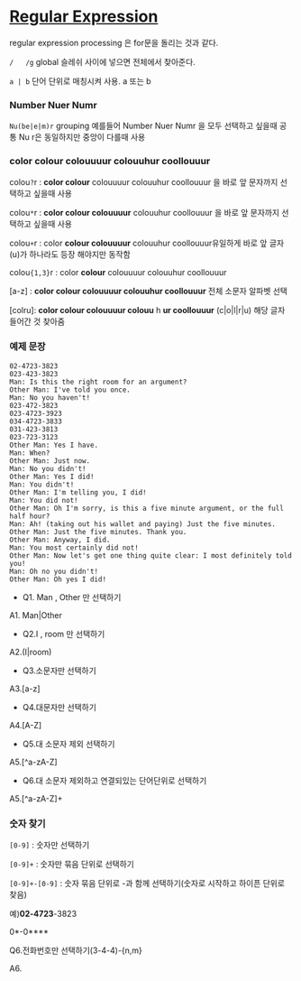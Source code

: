 # [Regular Expression](https://regexr.com/)

regular expression processing 은 for문을 돌리는 것과 같다. 

`/   /g` global 슬레쉬 사이에 넣으면 전체에서 찾아준다. 

`a | b` 단어 단위로 매칭시켜 사용. a 또는 b


### Number Nuer Numr

`Nu(be|e|m)r` grouping 예를들어 Number Nuer Numr 을 모두 선택하고 싶을때 공통 Nu r은 동일하지만 중앙이 다를때 사용  


### color colour colouuuur colouuhur coollouuur

colou`?`r : **color colour** colouuuur colouuhur coollouuur 을 바로 앞 문자까지 선택하고 싶을때 사용

colou`*`r : **color colour colouuuur** colouuhur coollouuur 을 바로 앞 문자까지 선택하고 싶을때 사용

colou`+`r : color **colour colouuuur** colouuhur coollouuur유일하게 바로 앞 글자(u)가 하나라도 등장 해야지만 동작함

colou`{1,3}`r :  color **colour** colouuuur colouuhur coollouuur

[a-z] : **color colour colouuuur colouuhur coollouuur** 전체 소문자 알파벳 선택 

[colru]: **color colour colouuuur colouu** h **ur coollouuur** (c|o|l|r|u) 해당 글자 들어간 것 찾아줌


### 예제 문장
```
02-4723-3823
023-423-3823
Man: Is this the right room for an argument?
Other Man: I've told you once.
Man: No you haven't!
023-472-3823
023-4723-3923
034-4723-3833
031-423-3813
023-723-3123
Other Man: Yes I have.
Man: When?
Other Man: Just now.
Man: No you didn't!
Other Man: Yes I did!
Man: You didn't!
Other Man: I'm telling you, I did!
Man: You did not!
Other Man: Oh I'm sorry, is this a five minute argument, or the full half hour?
Man: Ah! (taking out his wallet and paying) Just the five minutes.
Other Man: Just the five minutes. Thank you.
Other Man: Anyway, I did.
Man: You most certainly did not!
Other Man: Now let's get one thing quite clear: I most definitely told you!
Man: Oh no you didn't!
Other Man: Oh yes I did!
```

* Q1. Man ,  Other 만 선택하기

A1. Man|Other

* Q2.I , room 만 선택하기

A2.(I|room)

* Q3.소문자만 선택하기

A3.[a-z]

* Q4.대문자만 선택하기

A4.[A-Z]

* Q5.대 소문자 제외 선택하기

A5.[^a-zA-Z]

* Q6.대 소문자 제외하고 연결되있는 단어단위로 선택하기

A5.[^a-zA-Z]+


### 숫자 찾기

`[0-9]` : 숫자만 선택하기

`[0-9]+` : 숫자만 묶음 단위로 선택하기

`[0-9]+-[0-9]` : 숫자 묶음 단위로 -과 함께 선택하기(숫자로 시작하고 하이픈 단위로 찾음)

예)**02-4723**-3823 

0*-0****

Q6.전화번호만 선택하기(3-4-4)-{n,m}

A6.
